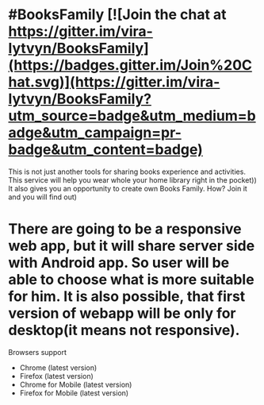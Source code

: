#BooksFamily
[![Join the chat at https://gitter.im/vira-lytvyn/BooksFamily](https://badges.gitter.im/Join%20Chat.svg)](https://gitter.im/vira-lytvyn/BooksFamily?utm_source=badge&utm_medium=badge&utm_campaign=pr-badge&utm_content=badge)
===========
This is not just another tools for sharing books experience and activities. This service will help you wear whole your home library right in the pocket)) It also gives you an opportunity to create own Books Family. How? Join it and you will find out)

There are going to be a responsive web app, but it will share server side with Android app. 
So user will be able to choose what is more suitable for him. 
It is also possible, that first version of webapp will be only for desktop(it means not responsive).
===
Browsers support

- Chrome (latest version)
- Firefox (latest version)
- Chrome for Mobile (latest version)
- Firefox for Mobile (latest version)
